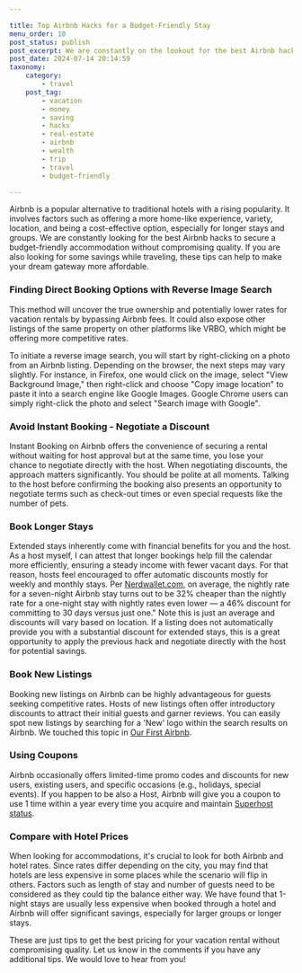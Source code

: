```yaml
---

title: Top Airbnb Hacks for a Budget-Friendly Stay
menu_order: 10
post_status: publish
post_excerpt: We are constantly on the lookout for the best Airbnb hacks to secure a budget-friendly accommodation without compromising quality. If you are also looking for some savings while travelings, these tips can help to make your dream gateway more affordable.
post_date: 2024-07-14 20:14:59
taxonomy:
    category:
        - travel
    post_tag:
        - vacation
        - money
        - saving
        - hacks
        - real-estate
        - airbnb
        - wealth
        - trip
        - travel
        - budget-friendly     

---
```


Airbnb is a popular alternative to traditional hotels with a rising popularity. It involves factors such as offering a more home-like experience, variety, location, and being a cost-effective option, especially for longer stays and groups. We are constantly looking for the best Airbnb hacks to secure a budget-friendly accommodation without compromising quality. If you are also looking for some savings while traveling, these tips can help to make your dream gateway more affordable.

### Finding Direct Booking Options with Reverse Image Search

This method will uncover the true ownership and potentially lower rates for vacation rentals by bypassing Airbnb fees. It could also expose other listings of the same property on other platforms like VRBO, which might be offering more competitive rates.

To initiate a reverse image search, you will start by right-clicking on a photo from an Airbnb listing. Depending on the browser, the next steps may vary slightly. For instance, in Firefox, one would click on the image, select "View Background Image," then right-click and choose "Copy image location" to paste it into a search engine like Google Images. Google Chrome users can simply right-click the photo and select "Search image with Google".

### Avoid Instant Booking - Negotiate a Discount

Instant Booking on Airbnb offers the convenience of securing a rental without waiting for host approval but at the same time, you lose your chance to negotiate directly with the host. When negotiating discounts, the approach matters significantly. You should be polite at all moments. Talking to the host before confirming the booking also presents an opportunity to negotiate terms such as check-out times or even special requests like the number of pets.

### Book Longer Stays

Extended stays inherently come with financial benefits for you and the host. As a host myself, I can attest that longer bookings help fill the calendar more efficiently, ensuring a steady income with fewer vacant days. For that reason, hosts feel encouraged to offer automatic discounts mostly for weekly and monthly stays. Per [Nerdwallet.com](nerdwallet.com), on average, the nightly rate for a seven-night Airbnb stay turns out to be 32% cheaper than the nightly rate for a one-night stay with nightly rates even lower — a 46% discount for committing to 30 days versus just one." Note this is just an average and discounts will vary based on location. If a listing does not automatically provide you with a substantial discount for extended stays, this is a great opportunity to apply the previous hack and negotiate directly with the host for potential savings.

### Book New Listings

Booking new listings on Airbnb can be highly advantageous for guests seeking competitive rates. Hosts of new listings often offer introductory discounts to attract their initial guests and garner reviews. You can easily spot new listings by searching for a 'New' logo within the search results on Airbnb. We touched this topic in [Our First Airbnb](https://familyventurescafe.com/real-estate/our-first-house/). 

### Using Coupons

Airbnb occasionally offers limited-time promo codes and discounts for new users, existing users, and specific occasions (e.g., holidays, special events). If you happen to be also a Host, Airbnb will give you a coupon to use 1 time within a year every time you acquire and maintain [Superhost status](https://www.airbnb.com/help/article/829).

### Compare with Hotel Prices

When looking for accommodations, it's crucial to look for both Airbnb and hotel rates. Since rates differ depending on the city, you may find that hotels are less expensive in some places while the scenario will flip in others. Factors such as length of stay and number of guests need to be considered as they could tip the balance either way. We have found that 1-night stays are usually less expensive when booked through a hotel and Airbnb will offer significant savings, especially for larger groups or longer stays.

These are just tips to get the best pricing for your vacation rental without compromising quality. Let us know in the comments if you have any additional tips. We would love to hear from you!
